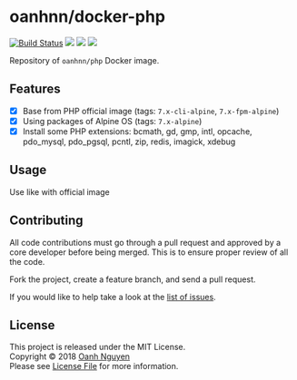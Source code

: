# oanhnn/docker-php

[![Build Status](https://travis-ci.org/oanhnn/docker-php.svg?branch=master)](https://travis-ci.org/oanhnn/docker-php)
[![](https://images.microbadger.com/badges/image/oanhnn/php.svg)](https://microbadger.com/images/oanhnn/php)
[![](https://images.microbadger.com/badges/version/oanhnn/php.svg)](https://microbadger.com/images/oanhnn/php)
[![](https://images.microbadger.com/badges/commit/oanhnn/php.svg)](https://microbadger.com/images/oanhnn/php)

Repository of `oanhnn/php` Docker image.

## Features

- [x] Base from PHP official image (tags: `7.x-cli-alpine`, `7.x-fpm-alpine`)
- [x] Using packages of Alpine OS (tags: `7.x-alpine`)
- [x] Install some PHP extensions: bcmath, gd, gmp, intl, opcache, pdo_mysql, pdo_pgsql, pcntl, zip, redis, imagick, xdebug

## Usage

Use like with official image

## Contributing

All code contributions must go through a pull request and approved by a core developer before being merged. 
This is to ensure proper review of all the code.

Fork the project, create a feature branch, and send a pull request.

If you would like to help take a look at the [list of issues](https://github.com/oanhnn/docker-php/issues).

## License

This project is released under the MIT License.   
Copyright © 2018 [Oanh Nguyen](https://github.com/oanhnn)   
Please see [License File](https://github.com/oanhnn/docker-php/blob/master/LICENSE) for more information.
